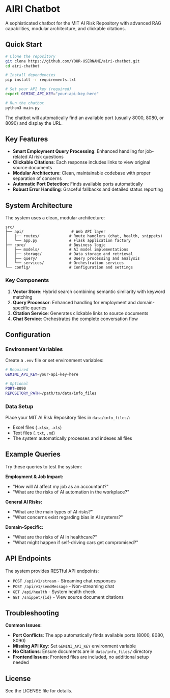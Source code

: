 # AIRI Chatbot

A sophisticated chatbot for the MIT AI Risk Repository with advanced RAG capabilities, modular architecture, and clickable citations.

## Quick Start

```bash
# Clone the repository
git clone https://github.com/YOUR-USERNAME/airi-chatbot.git
cd airi-chatbot

# Install dependencies
pip install -r requirements.txt

# Set your API key (required)
export GEMINI_API_KEY="your-api-key-here"

# Run the chatbot
python3 main.py
```

The chatbot will automatically find an available port (usually 8000, 8080, or 8090) and display the URL.

## Key Features

- **Smart Employment Query Processing**: Enhanced handling for job-related AI risk questions
- **Clickable Citations**: Each response includes links to view original source documents
- **Modular Architecture**: Clean, maintainable codebase with proper separation of concerns
- **Automatic Port Detection**: Finds available ports automatically
- **Robust Error Handling**: Graceful fallbacks and detailed status reporting

## System Architecture

The system uses a clean, modular architecture:

```
src/
├── api/                     # Web API layer
│   ├── routes/             # Route handlers (chat, health, snippets)
│   └── app.py              # Flask application factory
├── core/                   # Business logic
│   ├── models/             # AI model implementations
│   ├── storage/            # Data storage and retrieval
│   ├── query/              # Query processing and analysis
│   └── services/           # Orchestration services
└── config/                 # Configuration and settings
```

### Key Components

1. **Vector Store**: Hybrid search combining semantic similarity with keyword matching
2. **Query Processor**: Enhanced handling for employment and domain-specific queries  
3. **Citation Service**: Generates clickable links to source documents
4. **Chat Service**: Orchestrates the complete conversation flow

## Configuration

### Environment Variables

Create a `.env` file or set environment variables:

```bash
# Required
GEMINI_API_KEY=your-api-key-here

# Optional
PORT=8090
REPOSITORY_PATH=/path/to/data/info_files
```

### Data Setup

Place your MIT AI Risk Repository files in `data/info_files/`:
- Excel files (`.xlsx`, `.xls`) 
- Text files (`.txt`, `.md`)
- The system automatically processes and indexes all files

## Example Queries

Try these queries to test the system:

**Employment & Job Impact:**
- "How will AI affect my job as an accountant?"
- "What are the risks of AI automation in the workplace?"

**General AI Risks:**  
- "What are the main types of AI risks?"
- "What concerns exist regarding bias in AI systems?"

**Domain-Specific:**
- "What are the risks of AI in healthcare?"
- "What might happen if self-driving cars get compromised?"

## API Endpoints

The system provides RESTful API endpoints:

- `POST /api/v1/stream` - Streaming chat responses
- `POST /api/v1/sendMessage` - Non-streaming chat
- `GET /api/health` - System health check
- `GET /snippet/{id}` - View source document citations

## Troubleshooting

**Common Issues:**

- **Port Conflicts**: The app automatically finds available ports (8000, 8080, 8090)
- **Missing API Key**: Set `GEMINI_API_KEY` environment variable
- **No Citations**: Ensure documents are in `data/info_files/` directory
- **Frontend Issues**: Frontend files are included, no additional setup needed

## License

See the LICENSE file for details.